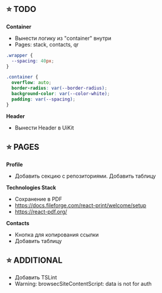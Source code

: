 ## ⭐️ TODO

**Container**
- Вынести логику из "container" внутри <LayoutSectionElement />
- Pages: stack, contacts, qr

```css
.wrapper {
  --spacing: 40px;
}

.container {
  overflow: auto;
  border-radius: var(--border-radius);
  background-color: var(--color-white);
  padding: var(--spacing);
}
```

**Header**
- Вынести Header в UiKit

## ⭐️ PAGES

**Profile**
- Добавить секцию с репозиториями. Добавить таблицу

**Technologies Stack**
- Сохранение в PDF
- https://docs.fileforge.com/react-print/welcome/setup
- https://react-pdf.org/

**Contacts**
- Кнопка для копирования ссылки
- Добавить таблицу

## ⭐️ ADDITIONAL

- Добавить TSLint
- Warning: browsecSiteContentScript: data is not for auth
